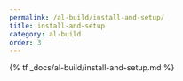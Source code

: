```yaml
---
permalink: /al-build/install-and-setup/
title: install-and-setup
category: al-build
order: 3
---
```


{% tf _docs/al-build/install-and-setup.md %}
